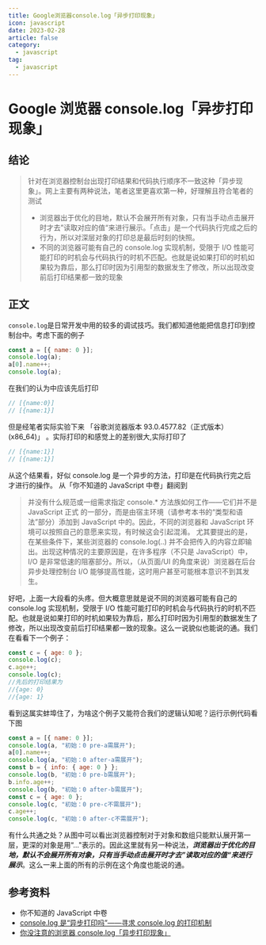 ```yaml
---
title: Google浏览器console.log「异步打印现象」
icon: javascript
date: 2023-02-28
article: false
category:
  - javascript
tag:
  - javascript
---
```


# Google 浏览器 console.log「异步打印现象」

## 结论

> 针对在浏览器控制台出现打印结果和代码执行顺序不一致这种「异步现象」。网上主要有两种说法，笔者这里更喜欢第一种，好理解且符合笔者的测试
>
> - 浏览器出于优化的目地，默认不会展开所有对象，只有当手动点击展开时才去”读取对应的值“来进行展示。「点击」是一个代码执行完成之后的行为，所以对深层对象的打印总是最后时刻的快照。
> - 不同的浏览器可能有自己的 console.log 实现机制，受限于 I/O 性能可能打印的时机会与代码执行的时机不匹配。也就是说如果打印的时机如果较为靠后，那么打印时因为引用型的数据发生了修改，所以出现改变前后打印结果都一致的现象

## 正文

`console.log`是日常开发中用的较多的调试技巧。我们都知道他能把信息打印到控制台中。考虑下面的例子

```js
const a = [{ name: 0 }];
console.log(a);
a[0].name++;
console.log(a);
```

在我们的认为中应该先后打印

```js
// [{name:0}]
// [{name:1}]
```

但是经笔者实际实验下来 「谷歌浏览器版本 93.0.4577.82（正式版本） (x86_64)」 。实际打印的和感觉上的差别很大,实际打印了

```js
// [{name:1}]
// [{name:1}]
```

从这个结果看，好似 console.log 是一个异步的方法，打印是在代码执行完之后才进行的操作。 从「你不知道的 JavaScript 中卷」翻阅到

> 并没有什么规范或一组需求指定 console.\* 方法族如何工作——它们并不是 JavaScript 正式 的一部分，而是由宿主环境（请参考本书的“类型和语法”部分）添加到 JavaScript 中的。因此，不同的浏览器和 JavaScript 环境可以按照自己的意愿来实现，有时候这会引起混淆。 尤其要提出的是，在某些条件下，某些浏览器的 console.log(..) 并不会把传入的内容立即输出。出现这种情况的主要原因是，在许多程序（不只是 JavaScript）中，I/O 是非常低速的阻塞部分。所以，（从页面/UI 的角度来说）浏览器在后台异步处理控制台 I/O 能够提高性能，这时用户甚至可能根本意识不到其发生。

好吧，上面一大段看的头疼。但大概意思就是说不同的浏览器可能有自己的 console.log 实现机制，受限于 I/O 性能可能打印的时机会与代码执行的时机不匹配。也就是说如果打印的时机如果较为靠后，那么打印时因为引用型的数据发生了修改，所以出现改变前后打印结果都一致的现象。这么一说貌似也能说的通。我们在看看下一个例子：

```js
const c = { age: 0 };
console.log(c);
c.age++;
console.log(c);
//先后的打印结果为
//{age: 0}
//{age: 1}
```

看到这属实蚌埠住了，为啥这个例子又能符合我们的逻辑认知呢？运行示例代码看下图

```js
const a = [{ name: 0 }];
console.log(a, "初始：0 pre-a需展开");
a[0].name++;
console.log(a, "初始：0 after-a需展开");
const b = { info: { age: 0 } };
console.log(b, "初始：0 pre-b需展开");
b.info.age++;
console.log(b, "初始：0 after-b需展开");
const c = { age: 0 };
console.log(c, "初始：0 pre-c不需展开");
c.age++;
console.log(c, "初始：0 after-c不需展开");
```

有什么共通之处？从图中可以看出浏览器控制对于对象和数组只能默认展开第一层，更深的对象是用“..."表示的。因此这里就有另一种说法，**_浏览器出于优化的目地，默认不会展开所有对象，只有当手动点击展开时才去”读取对应的值“来进行展示_**。这么一来上面的所有的示例在这个角度也能说的通。

## 参考资料

- 你不知道的 JavaScript 中卷
- [console.log 是“异步打印吗”——寻求 console.log 的打印机制](https://juejin.cn/post/6956103205650432037)
- [你没注意的浏览器 console.log「异步打印现象」](https://juejin.cn/post/7023301415128793119)
